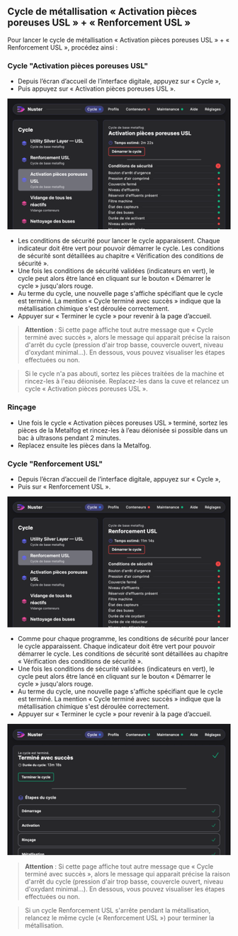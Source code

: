 ## Cycle de métallisation « Activation pièces poreuses USL » + « Renforcement USL »


Pour lancer le cycle de métallisation « Activation pièces poreuses USL » + « Renforcement USL », procédez ainsi :

### Cycle "Activation pièces poreuses USL"

- Depuis l’écran d’accueil de l’interface digitale, appuyez sur « Cycle »,
- Puis appuyez sur « Activation pièces poreuses USL ».

![Menu Activation pièces poreuses USL](menu_activation.png)

- Les conditions de sécurité pour lancer le cycle apparaissent. Chaque indicateur doit être vert pour pouvoir démarrer le cycle. Les conditions de sécurité sont détaillées au chapitre « Vérification des conditions de sécurité ».
- Une fois les conditions de sécurité validées (indicateurs en vert), le cycle peut alors être lancé en cliquant sur le bouton « Démarrer le cycle » jusqu'alors rouge.
- Au terme du cycle, une nouvelle page s'affiche spécifiant que le cycle est terminé. La mention « Cycle terminé avec succès » indique que la métallisation chimique s'est déroulée correctement.
- Appuyer sur « Terminer le cycle » pour revenir à la page d’accueil.

> **Attention** : Si cette page affiche tout autre message que « Cycle terminé avec succès », alors le message qui apparait précise la raison d'arrêt du cycle (pression d'air trop basse, couvercle ouvert, niveau d'oxydant minimal...). En dessous, vous pouvez visualiser les étapes effectuées ou non.

> Si le cycle n'a pas abouti, sortez les pièces traitées de la machine et rincez-les à l'eau déionisée. Replacez-les dans la cuve et relancez un cycle « Activation pièces poreuses USL ».

### Rinçage

- Une fois le cycle « Activation pièces poreuses USL » terminé, sortez les pièces de la Metalfog et rincez-les à l’eau déionisée si possible dans un bac à ultrasons pendant 2 minutes.
- Replacez ensuite les pièces dans la Metalfog.

### Cycle "Renforcement USL"

- Depuis l’écran d’accueil de l’interface digitale, appuyez sur « Cycle »,
- Puis sur « Renforcement USL ».

![Menu Renforcement USL](menu_renforcement.png)

- Comme pour chaque programme, les conditions de sécurité pour lancer le cycle apparaissent. Chaque indicateur doit être vert pour pouvoir démarrer le cycle. Les conditions de sécurité sont détaillées au chapitre « Vérification des conditions de sécurité ».
- Une fois les conditions de sécurité validées (indicateurs en vert), le cycle peut alors être lancé en cliquant sur le bouton « Démarrer le cycle » jusqu'alors rouge.
- Au terme du cycle, une nouvelle page s'affiche spécifiant que le cycle est terminé. La mention « Cycle terminé avec succès » indique que la métallisation chimique s'est déroulée correctement.
- Appuyer sur « Terminer le cycle » pour revenir à la page d’accueil.

![Affichage de fin de cycle normal](cycletermineavecsucces.png)

 >**Attention** : Si cette page affiche tout autre message que « Cycle terminé avec succès », alors le message qui apparait précise la raison d'arrêt du cycle (pression d'air trop basse, couvercle ouvert, niveau d'oxydant minimal...). En dessous, vous pouvez visualiser les étapes effectuées ou non.

> Si un cycle Renforcement USL s'arrête pendant la métallisation, relancez le même cycle (« Renforcement USL ») pour terminer la métallisation.